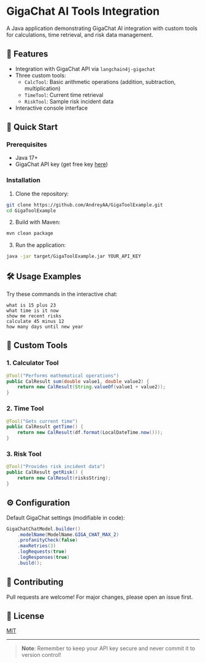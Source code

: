 # GigaChat AI Tools Integration

A Java application demonstrating GigaChat AI integration with custom tools for calculations, time retrieval, and risk data management.

## 📌 Features
- Integration with GigaChat API via `langchain4j-gigachat`
- Three custom tools:
  - `CalcTool`: Basic arithmetic operations (addition, subtraction, multiplication)
  - `TimeTool`: Current time retrieval
  - `RiskTool`: Sample risk incident data
- Interactive console interface

## 🚀 Quick Start

### Prerequisites
- Java 17+
- GigaChat API key (get free key [here](https://developers.sber.ru/studio))

### Installation
1. Clone the repository:
```bash
git clone https://github.com/AndreyAA/GigaToolExample.git
cd GigaToolExample
```

2. Build with Maven:
```bash
mvn clean package
```

3. Run the application:
```bash
java -jar target/GigaToolExample.jar YOUR_API_KEY
```

## 🛠️ Usage Examples

Try these commands in the interactive chat:
```
what is 15 plus 23
what time is it now
show me recent risks
calculate 45 minus 12
how many days until new year
```

## 🔧 Custom Tools

### 1. Calculator Tool
```java
@Tool("Performs mathematical operations")
public CalResult sum(double value1, double value2) {
    return new CalResult(String.valueOf(value1 + value2));
}
```

### 2. Time Tool
```java
@Tool("Gets current time")
public CalResult getTime() {
    return new CalResult(df.format(LocalDateTime.now()));
}
```

### 3. Risk Tool
```java
@Tool("Provides risk incident data")
public CalResult getRisk() {
    return new CalResult(risksString);
}
```

## ⚙️ Configuration

Default GigaChat settings (modifiable in code):
```java
GigaChatChatModel.builder()
    .modelName(ModelName.GIGA_CHAT_MAX_2)
    .profanityCheck(false)
    .maxRetries(3)
    .logRequests(true)
    .logResponses(true)
    .build();
```

## 🤝 Contributing
Pull requests are welcome! For major changes, please open an issue first.

## 📜 License
[MIT](https://choosealicense.com/licenses/mit/)

---

> **Note**: Remember to keep your API key secure and never commit it to version control!
```
